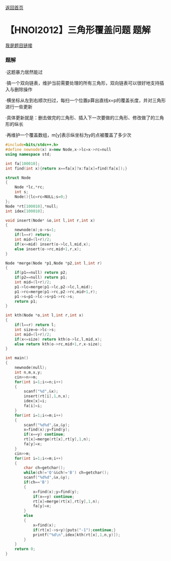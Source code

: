 [返回首页](https://EbolaEmperor.github.io)
# 【HNOI2012】三角形覆盖问题 题解

[我是题目链接](https://www.lydsy.com/JudgeOnline/problem.php?id=2731)

### 题解

·这题暴力居然能过

·搞一个双向链表，维护当前需要处理的所有三角形，双向链表可以很好地支持插入与删除操作

·横坐标从左到右顺次扫过，每扫一个位置p算出直线x=p的覆盖长度，并对三角形进行一些更新

·具体更新就是：删去做完的三角形、插入下一次要做的三角形、修改做了的三角形的纵长

·再维护一个覆盖数组，m[y]表示纵坐标为y的点被覆盖了多少次

```cpp
#include<bits/stdc++.h>
#define newnode(x) x=new Node,x->lc=x->rc=null
using namespace std;

int fa[100010];
int find(int x){return x==fa[x]?x:fa[x]=find(fa[x]);}

struct Node
{
	Node *lc,*rc;
	int s;
	Node(){lc=rc=NULL;s=0;}
};
Node *rt[100010],*null;
int idex[100010];

void insert(Node* &o,int l,int r,int x)
{
	newnode(o);o->s=1;
	if(l==r) return;
	int mid=(l+r)/2;
	if(x<=mid) insert(o->lc,l,mid,x);
	else insert(o->rc,mid+1,r,x);
}

Node *merge(Node *p1,Node *p2,int l,int r)
{
	if(p1==null) return p2;
	if(p2==null) return p1;
	int mid=(l+r)/2;
	p1->lc=merge(p1->lc,p2->lc,l,mid);
	p1->rc=merge(p1->rc,p2->rc,mid+1,r);
	p1->s=p1->lc->s+p1->rc->s;
	return p1;
}

int kth(Node *o,int l,int r,int x)
{
	if(l==r) return l;
	int size=o->lc->s;
	int mid=(l+r)/2;
	if(x<=size) return kth(o->lc,l,mid,x);
	else return kth(o->rc,mid+1,r,x-size);
}

int main()
{
	newnode(null);
	int n,m,x,y;
	cin>>n>>m;
	for(int i=1;i<=n;i++)
	{
		scanf("%d",&x);
		insert(rt[i],1,n,x);
		idex[x]=i;
		fa[i]=i;
	}
	for(int i=1;i<=m;i++)
	{
		scanf("%d%d",&x,&y);
		x=find(x);y=find(y);
		if(x==y) continue;
		rt[x]=merge(rt[x],rt[y],1,n);
		fa[y]=x;
	}
	cin>>m;
	for(int i=1;i<=m;i++)
	{
		char ch=getchar();
		while(ch!='Q'&&ch!='B') ch=getchar();
		scanf("%d%d",&x,&y);
		if(ch=='B')
		{
			x=find(x);y=find(y);
			if(x==y) continue;
			rt[x]=merge(rt[x],rt[y],1,n);
			fa[y]=x;
		}
		else
		{
			x=find(x);
			if(rt[x]->s<y){puts("-1");continue;}
			printf("%d\n",idex[kth(rt[x],1,n,y)]);
		}
	}
	return 0;
}
```